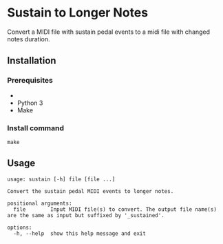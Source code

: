 # Sustain to Longer Notes

Convert a MIDI file with sustain pedal events to a midi file with
changed notes duration.

## Installation

### Prerequisites
* 
* Python 3
* Make

### Install command

```commandline
make
```

## Usage

```
usage: sustain [-h] file [file ...]

Convert the sustain pedal MIDI events to longer notes.

positional arguments:
  file        Input MIDI file(s) to convert. The output file name(s) are the same as input but suffixed by '_sustained'.

options:
  -h, --help  show this help message and exit
```
